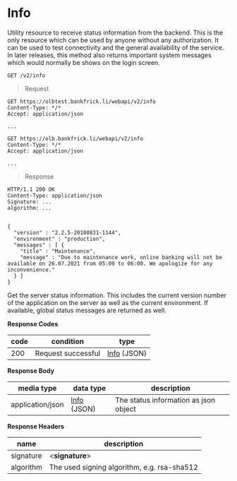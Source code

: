 # Info

Utility resource to receive status information from the backend. This is the only resource which can be used by anyone without any authorization. It can be used to test connectivity and the general availability of the service. In later releases, this method also returns important system messages which would normally be shows on the login screen.

`GET /v2/info`

> Request 

```shell--sandbox
GET https://olbtest.bankfrick.li/webapi/v2/info
Content-Type: */*
Accept: application/json
       
...
```

```shell--production
GET https://olb.bankfrick.li/webapi/v2/info
Content-Type: */*
Accept: application/json
       
...
```

> Response

```shell
HTTP/1.1 200 OK
Content-Type: application/json
Signature: ...
algorithm: ...

                
{
  "version" : "2.2.5-20180831-1144",
  "environment" : "production",
  "messages" : [ {
    "title" : "Maintenance",
    "message" : "Due to maintenance work, online banking will not be available on 26.07.2021 from 05:00 to 06:00. We apologize for any inconvenience."
  } ]
}
```
Get the server status information. This includes the current version number of the application on the server as well as the current environment. If available, global status messages are returned as well.

**Response Codes**

| code | condition | type |
| ---- | --------- | ---- |
| 200 | Request successful | [Info](#data-types-info) (JSON) |

**Response Body**

| media type | data type | description |
| ---------- | --------- | ----------- |
| application/json | [Info](#data-types-info) (JSON) | The status information as json object |

**Response Headers**

| name | description |
| ---- | ----------- |
| signature | \<**signature**\> |
| algorithm | The used signing algorithm, e.g. rsa-sha512 |